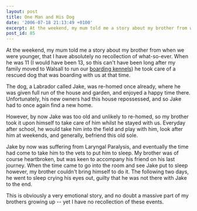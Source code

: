 ```yaml
---
layout: post
title: One Man and His Dog
date: '2006-07-18 21:13:49 +0100'
excerpt: At the weekend, my mum told me a story about my brother from when we were younger, that I have absolutely no recollection of what-so-ever.
post_id: 85
---
```

At the weekend, my mum told me a story about my brother from when we were younger, that I have absolutely no recollection of what-so-ever. When he was 11 (I would have been 13, so this can't have been long after my family moved to Walsall to run our [boarding kennels][1]) he took care of a rescued dog that was boarding with us at that time.

The dog, a Labrador called Jake, was re-homed once already, where he was given full run of the house and garden, and enjoyed a happy time there. Unfortunately, his new owners had this house repossessed, and so Jake had to once again find a new home.

However, by now Jake was too old and unlikely to re-homed, so my brother took it upon himself to take care of him whilst he stayed with us. Everyday after school, he would take him into the field and play with him, look after him at weekends, and generally, befriend this old sole.

Jake by now was suffering from Laryngal Paralysis, and eventually the time had come to take him to the vets to put him to sleep. My brother was of course heartbroken, but was keen to accompany his friend on his last journey. When the time came to go into the room and see Jake put to sleep however, my brother couldn't bring himself to do it. The following two days, he went to sleep crying his eyes out, guilty that he was not there with Jake to the end.

This is obviously a very emotional story, and no doubt a massive part of my brothers growing up -- yet I have no recollection of these events.

[1]: http://www.fairwaykennels.co.uk/